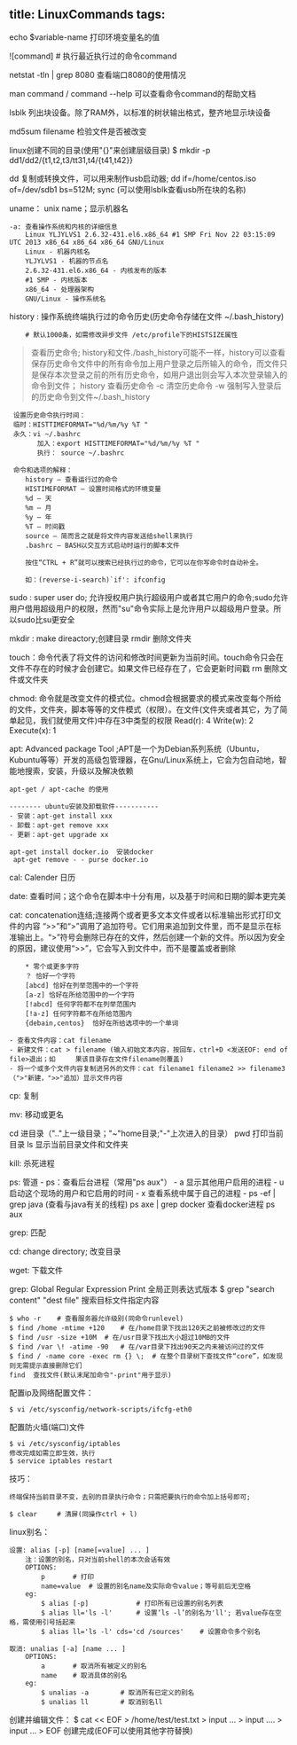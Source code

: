 title: LinuxCommands
tags:
---

echo $variable-name   打印环境变量名的值

![command]  	# 执行最近执行过的命令command

netstat -tln | grep 8080 查看端口8080的使用情况

man command / command --help 可以查看命令command的帮助文档

lsblk 列出块设备。除了RAM外，以标准的树状输出格式，整齐地显示块设备

md5sum filename 检验文件是否被改变

linux创建不同的目录(使用"{}"来创建层级目录) 
$ mkdir -p dd1/dd2/{t1,t2,t3/tt31,t4/{t41,t42}}

dd 复制或转换文件，可以用来制作usb启动器; dd if=/home/centos.iso of=/dev/sdb1 bs=512M; sync (可以使用lsblk查看usb所在块的名称)

uname： unix name；显示机器名

	-a: 查看操作系统和内核的详细信息 
		Linux YLJYLVS1 2.6.32-431.el6.x86_64 #1 SMP Fri Nov 22 03:15:09 UTC 2013 x86_64 x86_64 x86_64 GNU/Linux
		Linux - 机器内核名
		YLJYLVS1 - 机器的节点名
		2.6.32-431.el6.x86_64 - 内核发布的版本
		#1 SMP - 内核版本
		x86_64 - 处理器架构
		GNU/Linux - 操作系统名

history : 操作系统终端执行过的命令历史(历史命令存储在文件 ~/.bash_history)
	 
	 	# 默认1000条，如需修改异步文件 /etc/profile下的HISTSIZE属性

> 查看历史命令; history和文件./bash_history可能不一样，history可以查看保存历史命令文件中的所有命令加上用户登录之后所输入的命令，而文件只是保存本次登录之前的所有历史命令，如用户退出则会写入本次登录输入的命令到文件；
     history           查看历史命令
          -c      清空历史命令
          -w     强制写入登录后的历史命令到文件~/.bash_history
          
	 设置历史命令执行时间：
     临时：HISTTIMEFORMAT="%d/%m/%y %T "
     永久：vi ~/.bashrc
           加入：export HISTTIMEFORMAT="%d/%m/%y %T "
           执行： source ~/.bashrc

     命令和选项的解释：
		history – 查看运行过的命令
		HISTIMEFORMAT – 设置时间格式的环境变量
		%d – 天
		%m – 月
		%y – 年
		%T – 时间戳
		source – 简而言之就是将文件内容发送给shell来执行
		.bashrc – BASH以交互方式启动时运行的脚本文件

		按住“CTRL + R”就可以搜索已经执行过的命令，它可以在你写命令时自动补全。

		如：(reverse-i-search)`if': ifconfig 

sudo : super user do; 允许授权用户执行超级用户或者其它用户的命令;sudo允许用户借用超级用户的权限，然而"su"命令实际上是允许用户以超级用户登录。所以sudo比su更安全

mkdir : make direactory;创建目录
rmdir  删除文件夹

touch：命令代表了将文件的访问和修改时间更新为当前时间。touch命令只会在文件不存在的时候才会创建它。如果文件已经存在了，它会更新时间戳
rm 	删除文件或文件夹

chmod: 命令就是改变文件的模式位。chmod会根据要求的模式来改变每个所给的文件，文件夹，脚本等等的文件模式（权限）。在文件(文件夹或者其它，为了简单起见，我们就使用文件)中存在3中类型的权限
	Read(r): 4
	Write(w): 2
	Execute(x): 1

apt: Advanced package Tool ;APT是一个为Debian系列系统（Ubuntu，Kubuntu等等）开发的高级包管理器，在Gnu/Linux系统上，它会为包自动地，智能地搜索，安装，升级以及解决依赖

	apt-get / apt-cache 的使用

	-------- ubuntu安装及卸载软件-----------
	- 安装：apt-get install xxx
	- 卸载：apt-get remove xxx
	- 更新：apt-get upgrade xx

	apt-get install docker.io  安装docker
     apt-get remove - - purse docker.io



cal: Calender 日历

date: 查看时间；这个命令在脚本中十分有用，以及基于时间和日期的脚本更完美

cat: concatenation连结;连接两个或者更多文本文件或者以标准输出形式打印文件的内容
	“>>”和“>”调用了追加符号。它们用来追加到文件里，而不是显示在标准输出上。“>”符号会删除已存在的文件，然后创建一个新的文件。所以因为安全的原因，建议使用“>>”，它会写入到文件中，而不是覆盖或者删除

		* 零个或更多字符
		？ 恰好一个字符
		[abcd] 恰好在列举范围中的一个字符
		[a-z] 恰好在所给范围中的一个字符
		[!abcd] 任何字符都不在列举范围内
		[!a-z] 任何字符都不在所给范围内
		{debain,centos}  恰好在所给选项中的一个单词

    - 查看文件内容：cat filename
    - 新建文件：cat > filename (输入初始文本内容，按回车，ctrl+D <发送EOF: end of file>退出；如     果该目录存在文件filename则覆盖)
    - 将一个或多个文件内容复制进另外的文件：cat filename1 filename2 >> filename3（">"新建，">>"追加）显示文件内容


cp: 复制

mv: 移动或更名

cd     进目录（".."上一级目录；"~"home目录;"-"上次进入的目录）
pwd     打印当前目录
ls     显示当前目录文件和文件夹


kill: 杀死进程

ps: 管道
	- ps：查看后台进程（常用"ps aux"）
    - a  显示其他用户启用的进程
    - u  启动这个现场的用户和它启用的时间
    - x  查看系统中属于自己的进程
    - ps -ef | grep java (查看与java有关的线程)
    ps axe | grep docker 查看docker进程
	ps aux

	

grep: 匹配

cd: change directory; 改变目录

wget: 下载文件

grep: Global Regular Expression Print 全局正则表达式版本
	$ grep "search content"  "dest file" 搜索目标文件指定内容

	$ who -r 	# 查看服务器允许级别(同命令runlevel)
	$ find /home -mtime +120 	# 在/home目录下找出120天之前被修改过的文件
	$ find /usr -size +10M 	# 在/usr目录下找出大小超过10MB的文件
	$ find /var \! -atime -90	# 在/var目录下找出90天之内未被访问过的文件
	$ find / -name core -exec rm {} \; 	# 在整个目录树下查找文件“core”，如发现则无需提示直接删除它们
	find  查找文件(默认末尾加命令"-print"用于显示)

配置ip及网络配置文件：

	$ vi /etc/sysconfig/network-scripts/ifcfg-eth0

配置防火墙(端口)文件

	$ vi /etc/sysconfig/iptables
	修改完成如需立即生效，执行
	$ service iptables restart

技巧：

	终端保持当前目录不变，去别的目录执行命令；只需把要执行的命令加上括号即可;

	$ clear 	# 清屏(同操作ctrl + l)

linux别名：

	设置: alias [-p] [name[=value] ... ]
		注：设置的别名，只对当前shell的本次会话有效
		OPTIONS:
			p 		# 打印
			name=value	# 设置的别名name及实际命令value；等号前后无空格
		eg:
			$ alias [-p] 			# 打印所有已设置的别名列表
			$ alias ll='ls -l'		# 设置‘ls -l’的别名为'll'; 若value存在空格，需使用引号括起来
			$ alias ll='ls -l' cds='cd /sources' 	# 设置命令多个别名

	取消: unalias [-a] [name ... ]
		OPTIONS:
			a 		# 取消所有被定义的别名
			name 	# 取消具体的别名
		eg:
			$ unalias -a 		# 取消所有已定义的别名
			$ unalias ll 		# 取消别名ll


创建并编辑文件：
     $ cat << EOF > /home/test/test.txt
     > input ...
     > input ....
     > input ...
     > EOF
创建完成(EOF可以使用其他字符替换)
